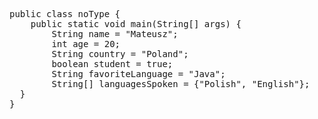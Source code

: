 <pre>public class noType {
    public static void main(String[] args) {
        String name = "Mateusz";
        int age = 20;
        String country = "Poland";
        boolean student = true;
        String favoriteLanguage = "Java";
        String[] languagesSpoken = {"Polish", "English"};
  }
}
</pre>

